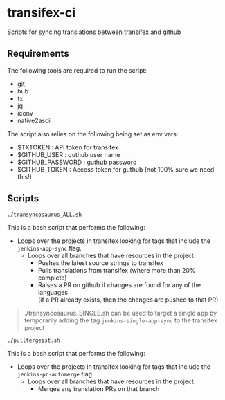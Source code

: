 # transifex-ci

Scripts for syncing translations between transifex and github

## Requirements

The following tools are required to run the script:

- git
- hub
- tx
- jq
- iconv
- native2ascii

The script also relies on the following being set as env vars:

- $TXTOKEN : API token for transifex
- $GITHUB_USER : guthub user name
- $GITHUB_PASSWORD : guthub password
- $GITHUB_TOKEN : Access token for guthub (not 100% sure we need this!)

## Scripts

```
./transyncosaurus_ALL.sh
```

This is a bash script that performs the following:

- Loops over the projects in transifex looking for tags that include the `jenkins-app-sync` flag.
  - Loops over all branches that have resources in the project.
    - Pushes the latest source strings to transifex
    - Pulls translations from transifex (where more than 20% complete)
    - Raises a PR on github if changes are found for any of the languages  
      (if a PR already exists, then the changes are pushed to that PR)

> ./transyncosaurus_SINGLE.sh can be used to target a single app by temporarily adding the tag `jenkins-single-app-sync` to the transifex project

```
./pulltergeist.sh
```

This is a bash script that performs the following:

- Loops over the projects in transifex looking for tags that include the `jenkins-pr-automerge` flag.
  - Loops over all branches that have resources in the project.
    - Merges any translation PRs on that branch

